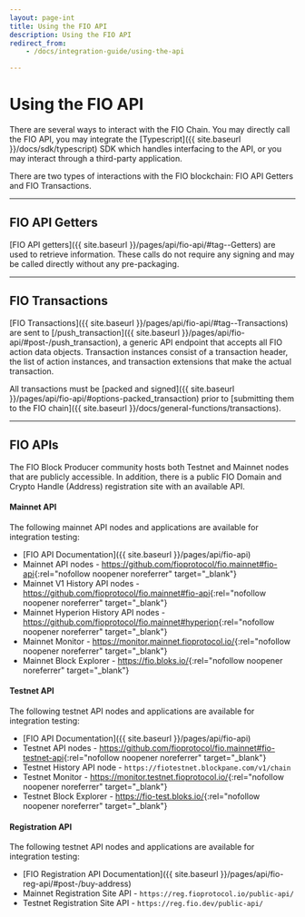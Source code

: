 ```yaml
---
layout: page-int
title: Using the FIO API
description: Using the FIO API
redirect_from:
    - /docs/integration-guide/using-the-api

---
```


# Using the FIO API

There are several ways to interact with the FIO Chain. You may directly call the FIO API, you may integrate the [Typescript]({{ site.baseurl }}/docs/sdk/typescript) SDK which handles interfacing to the API, or you may interact through a third-party application. 

There are two types of interactions with the FIO blockchain: FIO API Getters and FIO Transactions.

---
## FIO API Getters

[FIO API getters]({{ site.baseurl }}/pages/api/fio-api/#tag--Getters) are used to retrieve information. These calls do not require any signing and may be called directly without any pre-packaging. 

---
## FIO Transactions 

[FIO Transactions]({{ site.baseurl }}/pages/api/fio-api/#tag--Transactions) are sent to [/push_transaction]({{ site.baseurl }}/pages/api/fio-api/#post-/push_transaction), a generic API endpoint that accepts all FIO action data objects. Transaction instances consist of a transaction header, the list of action instances, and transaction extensions that make the actual transaction.

All transactions must be [packed and signed]({{ site.baseurl }}/pages/api/fio-api/#options-packed_transaction) prior to [submitting them to the FIO chain]({{ site.baseurl }}/docs/general-functions/transactions).

---
## FIO APIs

The FIO Block Producer community hosts both Testnet and Mainnet nodes that are publicly accessible. In addition, there is a public FIO Domain and Crypto Handle (Address) registration site with an available API. 

#### Mainnet API

The following mainnet API nodes and applications are available for integration testing:

* [FIO API Documentation]({{ site.baseurl }}/pages/api/fio-api)
* Mainnet API nodes - <https://github.com/fioprotocol/fio.mainnet#fio-api>{:rel="nofollow noopener noreferrer" target="_blank"}
* Mainnet V1 History API nodes - <https://github.com/fioprotocol/fio.mainnet#fio-api>{:rel="nofollow noopener noreferrer" target="_blank"}
* Mainnet Hyperion History API nodes - <https://github.com/fioprotocol/fio.mainnet#hyperion>{:rel="nofollow noopener noreferrer" target="_blank"}
* Mainnet Monitor - <https://monitor.mainnet.fioprotocol.io/>{:rel="nofollow noopener noreferrer" target="_blank"}
* Mainnet Block Explorer - <https://fio.bloks.io/>{:rel="nofollow noopener noreferrer" target="_blank"}

#### Testnet API

The following testnet API nodes and applications are available for integration testing:

* [FIO API Documentation]({{ site.baseurl }}/pages/api/fio-api)
* Testnet API nodes - <https://github.com/fioprotocol/fio.mainnet#fio-testnet-api>{:rel="nofollow noopener noreferrer" target="_blank"}
* Testnet History API node - `https://fiotestnet.blockpane.com/v1/chain`
* Testnet Monitor - <https://monitor.testnet.fioprotocol.io/>{:rel="nofollow noopener noreferrer" target="_blank"}
* Testnet Block Explorer - <https://fio-test.bloks.io/>{:rel="nofollow noopener noreferrer" target="_blank"}

#### Registration API

The following testnet API nodes and applications are available for integration testing:

* [FIO Registration API Documentation]({{ site.baseurl }}/pages/api/fio-reg-api/#post-/buy-address)
* Mainnet Registration Site API - `https://reg.fioprotocol.io/public-api/`
* Testnet Registration Site API - `https://reg.fio.dev/public-api/`
